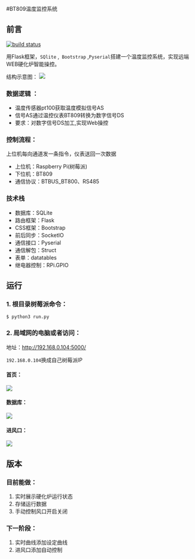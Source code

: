 #BT809温度监控系统

## 前言

[![build status](https://secure.travis-ci.org/maxcountryman/flask-login.png?branch=master)](https://travis-ci.org/#!/maxcountryman/flask-login)

用Flask框架，`SQlite` ,` Bootstrap` ,`Pyserial`搭建一个温度监控系统，实现远端WEB硬化炉智能操控。

结构示意图：
![](https://img2018.cnblogs.com/blog/720033/201812/720033-20181210182519634-1172375356.png)


### 数据逻辑 ：

- 温度传感器pt100获取温度模拟信号AS
- 信号AS通过温控仪表BT809转换为数字信号DS
- 要求：对数字信号DS加工,实现Web操控

### 控制流程：

上位机每向通道发一条指令，仪表送回一次数据

- 上位机：Raspberry Pi(树莓派)
- 下位机：BT809
- 通信协议：BTBUS_BT800、RS485

### 技术栈

- 数据库：SQLite
- 路由框架：Flask
- CSS框架：Bootstrap
- 前后同步：SocketIO
- 通信接口：Pyserial
- 通信解包：Struct
- 表单：datatables
- 继电器控制：RPi.GPIO

## 运行


### 1. 根目录树莓派命令：

```
$ python3 run.py
```

### 2. 局域网的电脑或者访问：

地址：<http://192.168.0.104:5000/>

`192.168.0.104`换成自己树莓派IP

#### 首页：

![](https://img2018.cnblogs.com/blog/720033/201812/720033-20181228131916985-1947001512.png)


#### 数据库：
![](https://img2018.cnblogs.com/blog/720033/201812/720033-20181228132157967-1850145665.png)

#### 进风口：
![](https://img2018.cnblogs.com/blog/720033/201812/720033-20181228132307518-14955759.png)


## 版本

### 目前能做：

1. 实时展示硬化炉运行状态
2. 存储运行数据
3. 手动控制风口开启关闭


### 下一阶段：

1. 实时曲线添加设定曲线
2. 进风口添加自动控制


